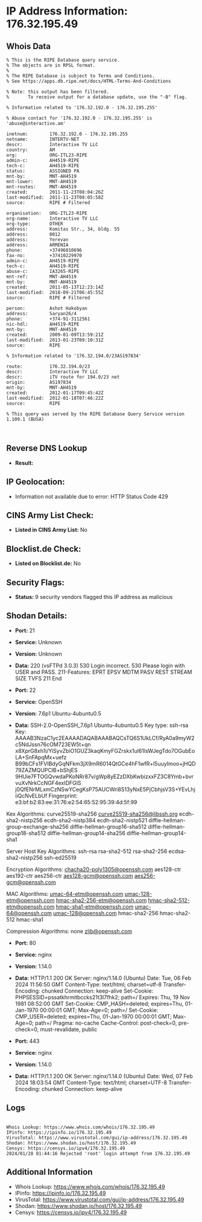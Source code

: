 # IP Address Information: 176.32.195.49

## Whois Data
```
% This is the RIPE Database query service.
% The objects are in RPSL format.
%
% The RIPE Database is subject to Terms and Conditions.
% See https://apps.db.ripe.net/docs/HTML-Terms-And-Conditions

% Note: this output has been filtered.
%       To receive output for a database update, use the "-B" flag.

% Information related to '176.32.192.0 - 176.32.195.255'

% Abuse contact for '176.32.192.0 - 176.32.195.255' is 'abuse@interactive.am'

inetnum:        176.32.192.0 - 176.32.195.255
netname:        INTERTV-NET
descr:          Interactive TV LLC
country:        AM
org:            ORG-ITL23-RIPE
admin-c:        AH4519-RIPE
tech-c:         AH4519-RIPE
status:         ASSIGNED PA
mnt-by:         MNT-AH4519
mnt-lower:      MNT-AH4519
mnt-routes:     MNT-AH4519
created:        2011-11-23T08:04:26Z
last-modified:  2011-11-23T08:05:58Z
source:         RIPE # Filtered

organisation:   ORG-ITL23-RIPE
org-name:       Interactive TV LLC
org-type:       OTHER
address:        Komitas Str., 34, bldg. 55
address:        0012
address:        Yerevan
address:        ARMENIA
phone:          +37496010696
fax-no:         +37410229970
admin-c:        AH4519-RIPE
tech-c:         AH4519-RIPE
abuse-c:        IA3265-RIPE
mnt-ref:        MNT-AH4519
mnt-by:         MNT-AH4519
created:        2011-05-13T12:23:14Z
last-modified:  2018-09-21T06:45:55Z
source:         RIPE # Filtered

person:         Ashot Hakobyan
address:        Saryan26/4
phone:          +374-91-3112561
nic-hdl:        AH4519-RIPE
mnt-by:         MNT-AH4519
created:        2009-01-09T13:59:21Z
last-modified:  2013-01-23T09:10:31Z
source:         RIPE

% Information related to '176.32.194.0/23AS197834'

route:          176.32.194.0/23
descr:          Interactive TV LLC
descr:          iTV route for 194.0/23 net
origin:         AS197834
mnt-by:         MNT-AH4519
created:        2012-01-17T09:45:42Z
last-modified:  2012-01-18T07:46:22Z
source:         RIPE

% This query was served by the RIPE Database Query Service version 1.109.1 (BUSA)



```
## Reverse DNS Lookup
- **Result:** 

## IP Geolocation:
- Information not available due to error: HTTP Status Code 429

## CINS Army List Check:
- **Listed in CINS Army List:** 
No

## Blocklist.de Check:
- **Listed on Blocklist.de:** 
No

## Security Flags:
- **Status:** 9 security vendors flagged this IP address as malicious

## Shodan Details:
- **Port:** 21
- **Service:** Unknown
- **Version:** Unknown
- **Data:** 220 (vsFTPd 3.0.3)
530 Login incorrect.
530 Please login with USER and PASS.
211-Features:
 EPRT
 EPSV
 MDTM
 PASV
 REST STREAM
 SIZE
 TVFS
211 End


- **Port:** 22
- **Service:** OpenSSH
- **Version:** 7.6p1 Ubuntu-4ubuntu0.5
- **Data:** SSH-2.0-OpenSSH_7.6p1 Ubuntu-4ubuntu0.5
Key type: ssh-rsa
Key: AAAAB3NzaC1yc2EAAAADAQABAAABAQCsTQ6S1UkLCf/RyA0a9myW2c5NdJssn76cOM723EW5t+qn
x8XprG8xh1i/YiSyvZbiO1GUZ3kaqKmyFGZrskx1ul61lsWJegTdo7OGubEoLA+SnFApqMx+uefz
B99bCFs1FVIBdyGqNFkm3jX9mR6014QtGCe4hF1wfR+l5uuyImoo+jHQD79ZAZMQUPClB+bShjES
9HUie7FTOGQvwdaPKoNRr87v/gWp8yEZzDXbKwbizxxFZ3C8Ymb+bvrvuXvNrkCcNGF4exIDFGIS
j0QfENrMLxmCzNSwYCegKsP75AUCWri8S13yNxE5PjCbhjsV3S+YEvLhjiiQcNvELbUf
Fingerprint: e3:bf:b2:83:ee:31:76:e2:54:65:52:95:39:4d:5f:99

Kex Algorithms:
	curve25519-sha256
	curve25519-sha256@libssh.org
	ecdh-sha2-nistp256
	ecdh-sha2-nistp384
	ecdh-sha2-nistp521
	diffie-hellman-group-exchange-sha256
	diffie-hellman-group16-sha512
	diffie-hellman-group18-sha512
	diffie-hellman-group14-sha256
	diffie-hellman-group14-sha1

Server Host Key Algorithms:
	ssh-rsa
	rsa-sha2-512
	rsa-sha2-256
	ecdsa-sha2-nistp256
	ssh-ed25519

Encryption Algorithms:
	chacha20-poly1305@openssh.com
	aes128-ctr
	aes192-ctr
	aes256-ctr
	aes128-gcm@openssh.com
	aes256-gcm@openssh.com

MAC Algorithms:
	umac-64-etm@openssh.com
	umac-128-etm@openssh.com
	hmac-sha2-256-etm@openssh.com
	hmac-sha2-512-etm@openssh.com
	hmac-sha1-etm@openssh.com
	umac-64@openssh.com
	umac-128@openssh.com
	hmac-sha2-256
	hmac-sha2-512
	hmac-sha1

Compression Algorithms:
	none
	zlib@openssh.com


- **Port:** 80
- **Service:** nginx
- **Version:** 1.14.0
- **Data:** HTTP/1.1 200 OK
Server: nginx/1.14.0 (Ubuntu)
Date: Tue, 06 Feb 2024 11:56:50 GMT
Content-Type: text/html; charset=utf-8
Transfer-Encoding: chunked
Connection: keep-alive
Set-Cookie: PHPSESSID=pssatkhrmitbccks21t3l7fhk2; path=/
Expires: Thu, 19 Nov 1981 08:52:00 GMT
Set-Cookie: CMP_HASH=deleted; expires=Thu, 01-Jan-1970 00:00:01 GMT; Max-Age=0; path=/
Set-Cookie: CMP_USER=deleted; expires=Thu, 01-Jan-1970 00:00:01 GMT; Max-Age=0; path=/
Pragma: no-cache
Cache-Control: post-check=0, pre-check=0, must-revalidate, public



- **Port:** 443
- **Service:** nginx
- **Version:** 1.14.0
- **Data:** HTTP/1.1 200 OK
Server: nginx/1.14.0 (Ubuntu)
Date: Wed, 07 Feb 2024 18:03:54 GMT
Content-Type: text/html; charset=UTF-8
Transfer-Encoding: chunked
Connection: keep-alive



## Logs
```

Whois Lookup: https://www.whois.com/whois/176.32.195.49
IPinfo: https://ipinfo.io/176.32.195.49
VirusTotal: https://www.virustotal.com/gui/ip-address/176.32.195.49
Shodan: https://www.shodan.io/host/176.32.195.49
Censys: https://censys.io/ipv4/176.32.195.49
2024/01/28 01:44:16 Rejected 'root' login attempt from 176.32.195.49

```
## Additional Information
- Whois Lookup: https://www.whois.com/whois/176.32.195.49
- IPinfo: https://ipinfo.io/176.32.195.49
- VirusTotal: https://www.virustotal.com/gui/ip-address/176.32.195.49
- Shodan: https://www.shodan.io/host/176.32.195.49
- Censys: https://censys.io/ipv4/176.32.195.49

